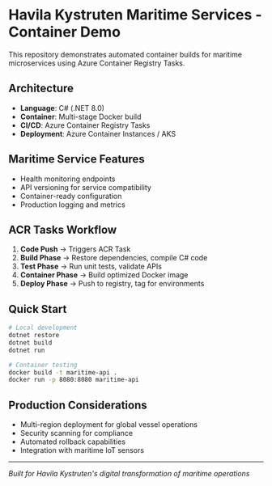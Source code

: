 # Havila Kystruten Maritime Services - Container Demo

This repository demonstrates automated container builds for maritime microservices using Azure Container Registry Tasks.

## Architecture
- **Language**: C# (.NET 8.0)
- **Container**: Multi-stage Docker build
- **CI/CD**: Azure Container Registry Tasks
- **Deployment**: Azure Container Instances / AKS

## Maritime Service Features
- Health monitoring endpoints
- API versioning for service compatibility  
- Container-ready configuration
- Production logging and metrics

## ACR Tasks Workflow
1. **Code Push** → Triggers ACR Task
2. **Build Phase** → Restore dependencies, compile C# code
3. **Test Phase** → Run unit tests, validate APIs
4. **Container Phase** → Build optimized Docker image
5. **Deploy Phase** → Push to registry, tag for environments

## Quick Start
```bash
# Local development
dotnet restore
dotnet build
dotnet run

# Container testing
docker build -t maritime-api .
docker run -p 8080:8080 maritime-api
```

## Production Considerations
- Multi-region deployment for global vessel operations
- Security scanning for compliance
- Automated rollback capabilities
- Integration with maritime IoT sensors

---
*Built for Havila Kystruten's digital transformation of maritime operations*